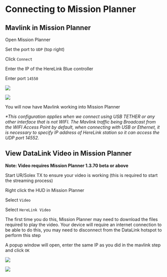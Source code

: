 # Connecting to Mission Planner

## M**avlink in Mission Planner**

Open Mission Planner

Set the port to `UDP` (top right)

Click `Connect`&#x20;

Enter the IP of the HereLink Blue controller

Enter port `14550`&#x20;

![](../../../../.gitbook/assets/screen-udp-copie-min.jpg)

![](../../../../.gitbook/assets/mission-planner-2.png)

You will now have Mavlink working into Mission Planner

_\*This configuration applies when we connect using USB TETHER or any other interface that is not WIFI. The Mavlink traffic being Broadcast from the WIFI Access Point by default, when connecting with USB or Ethernet, it is necessary to specify IP address of HereLink station so it can access the UDP port 14552._

## View DataLink Video in Mission Planner

**Note: Video requires Mission Planner 1.3.70 beta or above**

Start UR/Solex TX to ensure your video is working (this is required to start the streaming process)

Right click the HUD in Mission Planner

Select `Video`&#x20;

Select `HereLink Video`

The first time you do this, Mission Planner may need to download the files required to play the video. Your device will require an internet connection to be able to do this, you may need to disconnect from the DataLink hotspot to perform this step

A popup window will open, enter the same IP as you did in the mavlink step and click `OK`&#x20;

![](../../../../.gitbook/assets/herelink-video.jpg)

![](../../../../.gitbook/assets/herelink-video-ip.jpg)

